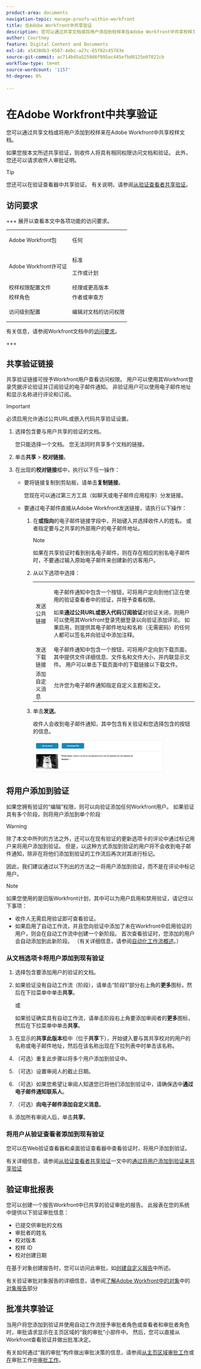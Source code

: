 ```yaml
---
product-area: documents
navigation-topic: manage-proofs-within-workfront
title: 在Adobe Workfront中共享验证
description: 您可以通过共享文档或将用户添加到校样来在Adobe Workfront中共享校样文档。
author: Courtney
feature: Digital Content and Documents
exl-id: a5438db3-6507-4ebc-a27c-65f02c45783e
source-git-commit: ac714bd5a5259d6f995ac445efbd0125e07022cb
workflow-type: tm+mt
source-wordcount: '1157'
ht-degree: 0%

---
```


# 在Adobe Workfront中共享验证

您可以通过共享文档或将用户添加到校样来在Adobe Workfront中共享校样文档。

如果您按本文所述共享验证，则收件人将具有相同权限访问文档和验证。 此外，您还可以请求收件人审批证明。

>[!TIP]
>
>您还可以在验证查看器中共享验证。 有关说明，请参阅[从验证查看者共享验证](../../../review-and-approve-work/proofing/reviewing-proofs-within-workfront/review-a-proof/share-a-proof-in-proofing-viewer.md)。

## 访问要求

+++ 展开以查看本文中各项功能的访问要求。

<table style="table-layout:auto"> 
 <col> 
 <col> 
 <tbody> 
  <tr> 
   <td role="rowheader">Adobe Workfront包</td> 
   <td> <p>任何</p> </td> 
  </tr> 
  <tr> 
   <td role="rowheader">Adobe Workfront许可证</td> 
   <td> 
   <p>标准</p>
   <p>工作或计划</p> </td> 
  </tr> 
  <tr> 
   <td role="rowheader">校样权限配置文件 </td> 
   <td>经理或更高版本</td> 
  </tr> 
  <tr> 
   <td role="rowheader">校样角色</td> 
   <td>作者或审查方</td> 
  </tr> 
  <tr> 
   <td role="rowheader">访问级别配置</td> 
   <td> <p>编辑对文档的访问权限</p> </td> 
  </tr> 
 </tbody> 
</table>

有关信息，请参阅Workfront文档中的[访问要求](/help/quicksilver/administration-and-setup/add-users/access-levels-and-object-permissions/access-level-requirements-in-documentation.md)。

+++

## 共享验证链接

共享验证链接可授予Workfront用户查看访问权限。 用户可以使用其Workfront登录凭据评论验证并订阅验证的电子邮件通知。 非验证用户可以使用电子邮件地址和显示名称进行评论和订阅。

>[!IMPORTANT]
>
>必须启用允许通过公共URL或嵌入代码共享验证设置。

1. 选择包含要与用户共享的验证的文档。

   您只能选择一个文档。 您无法同时共享多个文档的链接。

1. 单击&#x200B;**共享** > **校对链接**。
1. 在出现的&#x200B;**校对链接**&#x200B;框中，执行以下任一操作：

   * 要将链接复制到剪贴板，请单击&#x200B;**复制链接**。

     您现在可以通过第三方工具（如聊天或电子邮件应用程序）分发链接。

   * 要通过电子邮件直接从Adobe Workfront发送链接，请执行以下操作：

      1. 在&#x200B;**或指向**&#x200B;的电子邮件链接字段中，开始键入并选择收件人的姓名。 或者指定要与之共享的外部用户的电子邮件地址。

         >[!NOTE]
         >
         >如果在共享验证时看到别名电子邮件，则在存在相应的别名电子邮件时，不要通过输入原始电子邮件来创建新的访客用户。

      1. 从以下选项中选择：

         <table style="table-layout:auto">
          <col>
          <col>
          <tbody>
           <tr>
            <td role="rowheader">发送公共链接</td>
            <td><p>电子邮件通知中包含一个按钮，可将用户定向到他们正在使用的验证查看者中的验证，并授予查看权限。</p><p>如果<strong>通过公共URL或嵌入代码订阅验证</strong>对验证关闭，则用户可以使用其Workfront登录凭据登录以向验证添加评论。 如果启用，则提供其电子邮件地址和名称（无需密码）的任何人都可以签名并向验证中添加注释。</p></td>
           </tr>
           <tr>
            <td role="rowheader">发送下载链接</td>
            <td>电子邮件通知中包含一个按钮，可将用户定向到下载页面，其中提供文件详细信息、文件名和文件大小，并内联显示文件。 用户可以单击下载页面中的下载链接以下载文件。</td>
           </tr>
           <tr>
            <td role="rowheader">添加自定义消息</td>
            <td>允许您为电子邮件通知指定自定义主题和正文。</td>
           </tr>
          </tbody>
         </table>

      1. 单击&#x200B;**发送**。

         收件人会收到电子邮件通知，其中包含有关验证和您选择包含的按钮的信息。

         ![](assets/proof-share-email-350x87.png)

## 将用户添加到验证

如果您拥有验证的“编辑”权限，则可以向验证添加任何Workfront用户。 如果验证具有多个阶段，则将用户添加到单个阶段

>[!WARNING]
>
>除了本文中所列的方法之外，还可以在现有验证的更新选项卡的评论中通过标记用户来将用户添加到验证。 但是，以这种方式添加到验证的用户将不会收到电子邮件通知，除非在将他们添加到验证的工作流后再次对其进行标记。
>
>因此，我们建议通过以下列出的方法之一将用户添加到验证，而不是在评论中标记用户。
>

>[!NOTE]
>
>如果您使用的是旧版Workfront计划，其中可以为用户启用和禁用验证，请记住以下事项：
>
>* 收件人无需启用验证即可查看验证。
>* 如果启用了自动工作流，并且您向验证中添加了未在Workfront中启用验证的用户，则会在自动工作流中创建一个新阶段。 首次查看验证时，您添加的用户会自动添加到此新阶段。 （有关详细信息，请参阅[自动化工作流概述](../../../review-and-approve-work/proofing/proofing-overview/automated-workflow.md)。）
>

### 从文档选项卡将用户添加到现有验证

1. 选择包含要添加用户的验证的文档。
1. 如果验证没有自动工作流（阶段），请单击“阶段1”部分右上角的&#x200B;**更多**&#x200B;图标，然后在下拉菜单中单击&#x200B;**共享**。

   或

   如果验证确实具有自动工作流，请单击阶段右上角要添加审阅者的&#x200B;**更多**&#x200B;图标，然后在下拉菜单中单击&#x200B;**共享**。

1. 在显示的&#x200B;**共享此版本**&#x200B;框中（位于&#x200B;**共享**&#x200B;下），开始键入要与其共享校对的用户的名称或电子邮件地址，然后在该名称出现在下拉列表中时单击该名称。

1. （可选）重复此步骤以将多个用户添加到验证中。
1. （可选）设置审阅人的截止日期。
1. （可选）如果您希望让审阅人知道您已将他们添加到验证中，请确保选中&#x200B;**通过电子邮件通知联系人**。
1. （可选）**向电子邮件添加自定义消息**。
1. 添加所有审阅人后，单击&#x200B;**共享**。

### 将用户从验证查看者添加到现有验证

您可以在Web验证查看器和桌面验证查看器中查看验证时，将用户添加到验证。

有关详细信息，请参阅[从验证查看者共享验证](../../../review-and-approve-work/proofing/reviewing-proofs-within-workfront/review-a-proof/share-a-proof-in-proofing-viewer.md#sharing-with-individual-users)一文中的[通过将用户添加到验证来共享验证](../../../review-and-approve-work/proofing/reviewing-proofs-within-workfront/review-a-proof/share-a-proof-in-proofing-viewer.md)

## 验证审批报表

您可以创建一个报告Workfront中已共享的验证审批的报告。 此报表在您的系统中提供以下验证审批信息：

* 已提交供审批的文档
* 审批者的姓名
* 校对版本
* 校样 ID
* 校对创建日期

在基于对象创建报告时，您可以访问此审批，如[创建自定义报告](../../../reports-and-dashboards/reports/creating-and-managing-reports/create-custom-report.md)中所述。

有关验证审批对象报告的详细信息，请参阅[了解Adobe Workfront中的对象](../../../workfront-basics/navigate-workfront/workfront-navigation/understand-objects.md#reporting-on-objects)中的[对象报告](../../../workfront-basics/navigate-workfront/workfront-navigation/understand-objects.md)部分

## 批准共享验证

当用户将您添加到验证并使用自动工作流授予审批者角色或查看者和审批者角色时，审批请求显示在主页区域的“我的审批”小部件中。 然后，您可以直接从Workfront查看验证并做出批准决定。

有关如何通过“我的审批”构件做出审批决策的信息，请参阅[从主页区域审批工作](../../../review-and-approve-work/manage-approvals/approving-work.md#approving-work-from-the-home-area)或[在](../../../review-and-approve-work/manage-approvals/approving-work.md#approving-work-from-the-my-work-area)审批工作[中审批工作](../../../review-and-approve-work/manage-approvals/approving-work.md)。
